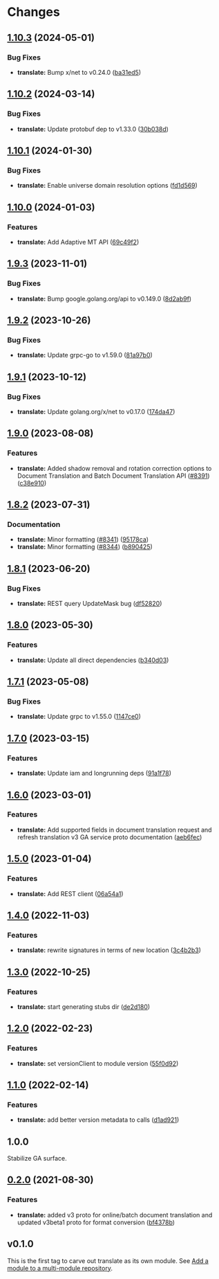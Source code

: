 # Changes

## [1.10.3](https://github.com/googleapis/google-cloud-go/compare/translate/v1.10.2...translate/v1.10.3) (2024-05-01)


### Bug Fixes

* **translate:** Bump x/net to v0.24.0 ([ba31ed5](https://github.com/googleapis/google-cloud-go/commit/ba31ed5fda2c9664f2e1cf972469295e63deb5b4))

## [1.10.2](https://github.com/googleapis/google-cloud-go/compare/translate/v1.10.1...translate/v1.10.2) (2024-03-14)


### Bug Fixes

* **translate:** Update protobuf dep to v1.33.0 ([30b038d](https://github.com/googleapis/google-cloud-go/commit/30b038d8cac0b8cd5dd4761c87f3f298760dd33a))

## [1.10.1](https://github.com/googleapis/google-cloud-go/compare/translate/v1.10.0...translate/v1.10.1) (2024-01-30)


### Bug Fixes

* **translate:** Enable universe domain resolution options ([fd1d569](https://github.com/googleapis/google-cloud-go/commit/fd1d56930fa8a747be35a224611f4797b8aeb698))

## [1.10.0](https://github.com/googleapis/google-cloud-go/compare/translate/v1.9.3...translate/v1.10.0) (2024-01-03)


### Features

* **translate:** Add Adaptive MT API ([69c49f2](https://github.com/googleapis/google-cloud-go/commit/69c49f2537af8064e7b18e4845c3b2fbd502f141))

## [1.9.3](https://github.com/googleapis/google-cloud-go/compare/translate/v1.9.2...translate/v1.9.3) (2023-11-01)


### Bug Fixes

* **translate:** Bump google.golang.org/api to v0.149.0 ([8d2ab9f](https://github.com/googleapis/google-cloud-go/commit/8d2ab9f320a86c1c0fab90513fc05861561d0880))

## [1.9.2](https://github.com/googleapis/google-cloud-go/compare/translate/v1.9.1...translate/v1.9.2) (2023-10-26)


### Bug Fixes

* **translate:** Update grpc-go to v1.59.0 ([81a97b0](https://github.com/googleapis/google-cloud-go/commit/81a97b06cb28b25432e4ece595c55a9857e960b7))

## [1.9.1](https://github.com/googleapis/google-cloud-go/compare/translate/v1.9.0...translate/v1.9.1) (2023-10-12)


### Bug Fixes

* **translate:** Update golang.org/x/net to v0.17.0 ([174da47](https://github.com/googleapis/google-cloud-go/commit/174da47254fefb12921bbfc65b7829a453af6f5d))

## [1.9.0](https://github.com/googleapis/google-cloud-go/compare/translate/v1.8.2...translate/v1.9.0) (2023-08-08)


### Features

* **translate:** Added shadow removal and rotation correction options to Document Translation and Batch Document Translation API ([#8391](https://github.com/googleapis/google-cloud-go/issues/8391)) ([c38e910](https://github.com/googleapis/google-cloud-go/commit/c38e910f4a3114cd92e2bdceb18e53f1689f3bf8))

## [1.8.2](https://github.com/googleapis/google-cloud-go/compare/translate/v1.8.1...translate/v1.8.2) (2023-07-31)


### Documentation

* **translate:** Minor formatting ([#8341](https://github.com/googleapis/google-cloud-go/issues/8341)) ([95178ca](https://github.com/googleapis/google-cloud-go/commit/95178ca078eaff56fc6eab52e11e28386c822aa0))
* **translate:** Minor formatting ([#8344](https://github.com/googleapis/google-cloud-go/issues/8344)) ([b890425](https://github.com/googleapis/google-cloud-go/commit/b8904253a0f8424ea4548469e5feef321bd7396a))

## [1.8.1](https://github.com/googleapis/google-cloud-go/compare/translate/v1.8.0...translate/v1.8.1) (2023-06-20)


### Bug Fixes

* **translate:** REST query UpdateMask bug ([df52820](https://github.com/googleapis/google-cloud-go/commit/df52820b0e7721954809a8aa8700b93c5662dc9b))

## [1.8.0](https://github.com/googleapis/google-cloud-go/compare/translate/v1.7.1...translate/v1.8.0) (2023-05-30)


### Features

* **translate:** Update all direct dependencies ([b340d03](https://github.com/googleapis/google-cloud-go/commit/b340d030f2b52a4ce48846ce63984b28583abde6))

## [1.7.1](https://github.com/googleapis/google-cloud-go/compare/translate/v1.7.0...translate/v1.7.1) (2023-05-08)


### Bug Fixes

* **translate:** Update grpc to v1.55.0 ([1147ce0](https://github.com/googleapis/google-cloud-go/commit/1147ce02a990276ca4f8ab7a1ab65c14da4450ef))

## [1.7.0](https://github.com/googleapis/google-cloud-go/compare/translate/v1.6.0...translate/v1.7.0) (2023-03-15)


### Features

* **translate:** Update iam and longrunning deps ([91a1f78](https://github.com/googleapis/google-cloud-go/commit/91a1f784a109da70f63b96414bba8a9b4254cddd))

## [1.6.0](https://github.com/googleapis/google-cloud-go/compare/translate/v1.5.0...translate/v1.6.0) (2023-03-01)


### Features

* **translate:** Add supported fields in document translation request and refresh translation v3 GA service proto documentation ([aeb6fec](https://github.com/googleapis/google-cloud-go/commit/aeb6fecc7fd3f088ff461a0c068ceb9a7ae7b2a3))

## [1.5.0](https://github.com/googleapis/google-cloud-go/compare/translate/v1.4.0...translate/v1.5.0) (2023-01-04)


### Features

* **translate:** Add REST client ([06a54a1](https://github.com/googleapis/google-cloud-go/commit/06a54a16a5866cce966547c51e203b9e09a25bc0))

## [1.4.0](https://github.com/googleapis/google-cloud-go/compare/translate/v1.3.0...translate/v1.4.0) (2022-11-03)


### Features

* **translate:** rewrite signatures in terms of new location ([3c4b2b3](https://github.com/googleapis/google-cloud-go/commit/3c4b2b34565795537aac1661e6af2442437e34ad))

## [1.3.0](https://github.com/googleapis/google-cloud-go/compare/translate/v1.2.0...translate/v1.3.0) (2022-10-25)


### Features

* **translate:** start generating stubs dir ([de2d180](https://github.com/googleapis/google-cloud-go/commit/de2d18066dc613b72f6f8db93ca60146dabcfdcc))

## [1.2.0](https://github.com/googleapis/google-cloud-go/compare/translate/v1.1.0...translate/v1.2.0) (2022-02-23)


### Features

* **translate:** set versionClient to module version ([55f0d92](https://github.com/googleapis/google-cloud-go/commit/55f0d92bf112f14b024b4ab0076c9875a17423c9))

## [1.1.0](https://github.com/googleapis/google-cloud-go/compare/translate/v1.0.0...translate/v1.1.0) (2022-02-14)


### Features

* **translate:** add better version metadata to calls ([d1ad921](https://github.com/googleapis/google-cloud-go/commit/d1ad921d0322e7ce728ca9d255a3cf0437d26add))

## 1.0.0

Stabilize GA surface.

## [0.2.0](https://www.github.com/googleapis/google-cloud-go/compare/translate/v0.1.0...translate/v0.2.0) (2021-08-30)


### Features

* **translate:** added v3 proto for online/batch document translation and updated v3beta1 proto for format conversion ([bf4378b](https://www.github.com/googleapis/google-cloud-go/commit/bf4378b5b859f7b835946891dbfebfee31c4b123))

## v0.1.0

This is the first tag to carve out translate as its own module. See
[Add a module to a multi-module repository](https://github.com/golang/go/wiki/Modules#is-it-possible-to-add-a-module-to-a-multi-module-repository).

